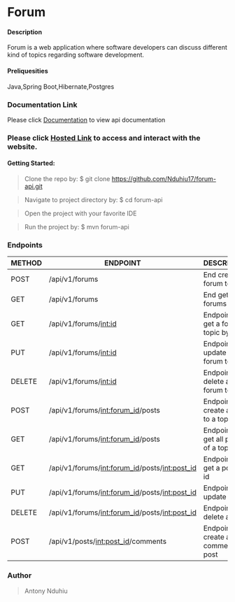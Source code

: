 # Forum

#### Description

Forum is a web application where software developers can discuss different kind of topics regarding software development.

#### Preliquesities

Java,Spring Boot,Hibernate,Postgres

### Documentation Link

Please click [Documentation](https://app.swaggerhub.com/apis/Nduhiu17/Forum/1.0.0) to view api documentation

### Please click [Hosted Link](https://forum.destinyinvestments.co.ke/#/) to access and interact with the website.

#### Getting Started:

> Clone the repo by: \$ git clone https://github.com/Nduhiu17/forum-api.git

> Navigate to project directory by: \$ cd forum-api

> Open the project with your favorite IDE

> Run the project by: \$ mvn forum-api

### Endpoints

| METHOD | ENDPOINT                                          | DESCRIPTION                            |
| ------ | ------------------------------------------------- | -------------------------------------- |
| POST   | /api/v1/forums                                    | End create a forum topic               |
| GET    | /api/v1/forums                                    | End get all forums topics              |
| GET    | /api/v1/forums/<int:id>                           | Endpoint to get a forum topic by id    |
| PUT    | /api/v1/forums/<int:id>                           | Endpoint to update a forum topic       |
| DELETE | /api/v1/forums/<int:id>                           | Endpoint to delete a forum topic       |
| POST   | /api/v1/forums/<int:forum_id>/posts               | Endpoint to create a post to a topic   |
| GET    | /api/v1/forums/<int:forum_id>/posts               | Endpoint to get all posts of a topic   |
| GET    | /api/v1/forums/<int:forum_id>/posts/<int:post_id> | Endpoint to get a post by id           |
| PUT    | /api/v1/forums/<int:forum_id>/posts/<int:post_id> | Endpoint to update a post              |
| DELETE | /api/v1/forums/<int:forum_id>/posts/<int:post_id> | Endpoint to delete a post              |
| POST   | /api/v1/posts/<int:post_id>/comments              | Endpoint to create a comment to a post |

### Author

> Antony Nduhiu
